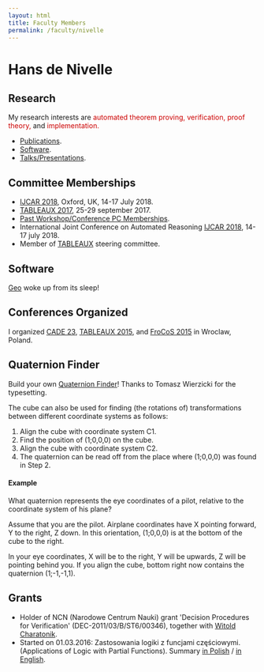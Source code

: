 ```yaml
---
layout: html
title: Faculty Members
permalink: /faculty/nivelle
---
```


<h1> Hans de Nivelle </h1>

<h2> Research </h2>

My research interests are
<font color = "#CC0000"> automated theorem proving, </font>
<font color = "#CC0000"> verification, </font>
<font color = "#CC0000"> proof theory, </font>
and
<font color = "#CC0000"> implementation. </font>


<ul>
<li> <a href = "publications/index.html"> Publications</a>.

<li> <a href = "software/index.html"> Software</a>.

<li> <a href = "talks/index.html"> Talks/Presentations</a>. </ul>

<h2> Committee Memberships </h2>

<ul>
<li>
   <a href = "http://ijcar2018.org">IJCAR 2018</a>,
   Oxford, UK, 14-17 July 2018.
<li>
   <a href = "http://tableaux2017.cic.unb.br/">TABLEAUX 2017</a>,
   25-29 september 2017.
<li> <a href = "events/index.html">Past Workshop/Conference PC Memberships</a>.
<li>
   International Joint Conference on Automated Reasoning
   <a href = "http://ijcar2018.org">IJCAR 2018</a>, 14-17 july 2018.
<li> Member of
   <a href = "http://www.tableaux-ar.org">TABLEAUX</a>
   steering committee.
</ul>

<h2> Software </h2>

<a href = "http://www.ii.uni.wroc.pl/~nivelle/software/geo_III/">Geo</a>
woke up from its sleep!

<h2> Conferences Organized </h2>

I organized <a href = "http://cade23.ii.uni.wroc.pl">CADE 23</a>, 
<a href = "http://tableaux2015.ii.uni.wroc.pl">TABLEAUX 2015</a>, and
<a href = "http://frocos2015.ii.uni.wroc.pl/">FroCoS 2015</a> in
Wroclaw, Poland.

<a name = "quaternion_finder">

<h2> Quaternion Finder </h2>

Build your own <a href = "quaternion_finder.pdf">Quaternion Finder</a>!
Thanks to Tomasz Wierzicki for the typesetting. <p>

The cube can also be used for finding (the rotations of)
transformations between different coordinate systems as follows:

<ol>
<li>
   Align the cube with coordinate system C1.
<li>
   Find the position of (1;0,0,0) on the cube.
<li>
   Align the cube with coordinate system C2.
<li>
   The quaternion can be read off from the place where
   (1;0,0,0) was found in Step 2.
</ol>

<h4>Example</h4> What quaternion represents the eye coordinates
of a pilot, relative to the coordinate system of his plane?

Assume that you are the pilot. Airplane coordinates have
X pointing forward, Y to the right, Z down. In this orientation,
(1;0,0,0) is at the bottom of the cube to the right.

In your eye coordinates, X will be to the right, Y will be upwards,
Z will be pointing behind you.
If you align the cube, bottom right now contains the
quaternion (1;-1,-1,1).

<h2> Grants </h2>

<ul>
<li>
   Holder of NCN (Narodowe Centrum Nauki)
   grant 'Decision Procedures for Verification'
   (DEC-2011/03/B/ST6/00346), together
   with <a href = "http://www.ii.uni.wroc.pl/~wch">Witold Charatonik</a>.

<li>
   Started on 01.03.2016:
   Zastosowania logiki z funcjami częściowymi.
   (Applications of Logic with Partial Functions).
   Summary <a href = "295596-pl.pdf"> in Polish</a> /
           <a href = "295596-en.pdf"> in English</a>.
</ul>



